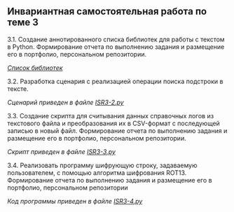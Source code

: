 ## Инвариантная самостоятельная работа по теме 3

3.1. Создание аннотированного списка библиотек для работы с текстом в Python. Формирование отчета по выполнению задания и размещение его в портфолио, персональном репозитории. 

[*Список библиотек*](https://github.com/vektoririna/PROG-3/blob/main/ISR/theme3/ISR3-1.pdf)



3.2. Разработка сценария с реализацией операции поиска подстроки в тексте.

*Сценарий приведен в файле [ISR3-2.py](https://github.com/vektoririna/PROG-3/blob/main/ISR/theme3/ISR3-2.py)*



3.3. Создание скрипта для считывания данных справочных логов из текстового файла и преобразования их в CSV-формат с последующей записью в новый файл. Формирование отчета по выполнению задания и размещение его в портфолио, персональном репозитории. 

*Скрипт приведен в файле [ISR3-3.py](https://github.com/vektoririna/PROG-3/blob/main/ISR/theme3/ISR3-3.py)*



3.4. Реализовать программу шифрующую строку, задаваемую пользователем, с помощью алгоритма шифрования ROT13. Формирование отчета по выполнению задания и размещение его в портфолио, персональном репозитории

*Код программы приведен в файле [ISR3-4.py](https://github.com/vektoririna/PROG-3/blob/main/ISR/theme3/ISR3-4.py)*